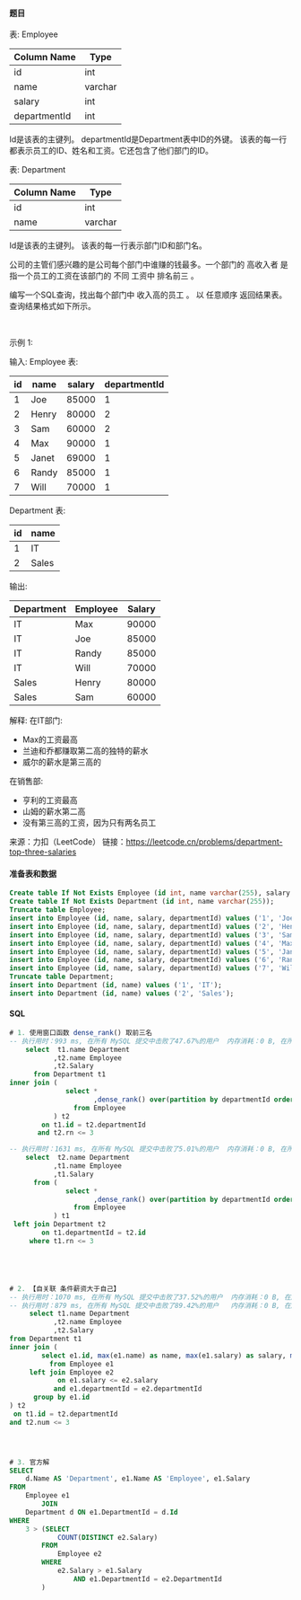 #### 题目

表: Employee

| Column Name  | Type    |
| ------------ | ------- |
| id           | int     |
| name         | varchar |
| salary       | int     |
| departmentId | int     |

Id是该表的主键列。
departmentId是Department表中ID的外键。
该表的每一行都表示员工的ID、姓名和工资。它还包含了他们部门的ID。

表: Department

| Column Name | Type    |
| ----------- | ------- |
| id          | int     |
| name        | varchar |

Id是该表的主键列。
该表的每一行表示部门ID和部门名。

公司的主管们感兴趣的是公司每个部门中谁赚的钱最多。一个部门的 高收入者 是指一个员工的工资在该部门的 不同 工资中 排名前三 。

编写一个SQL查询，找出每个部门中 收入高的员工 。
以 任意顺序 返回结果表。
查询结果格式如下所示。

 

示例 1:

输入: 
Employee 表:

| id  | name  | salary | departmentId |
| --- | ----- | ------ | ------------ |
| 1   | Joe   | 85000  | 1            |
| 2   | Henry | 80000  | 2            |
| 3   | Sam   | 60000  | 2            |
| 4   | Max   | 90000  | 1            |
| 5   | Janet | 69000  | 1            |
| 6   | Randy | 85000  | 1            |
| 7   | Will  | 70000  | 1            |

Department  表:

| id  | name  |
| --- | ----- |
| 1   | IT    |
| 2   | Sales |

输出: 

| Department | Employee | Salary |
| ---------- | -------- | ------ |
| IT         | Max      | 90000  |
| IT         | Joe      | 85000  |
| IT         | Randy    | 85000  |
| IT         | Will     | 70000  |
| Sales      | Henry    | 80000  |
| Sales      | Sam      | 60000  |

解释:
在IT部门:
- Max的工资最高
- 兰迪和乔都赚取第二高的独特的薪水
- 威尔的薪水是第三高的

在销售部:
- 亨利的工资最高
- 山姆的薪水第二高
- 没有第三高的工资，因为只有两名员工

来源：力扣（LeetCode）
链接：https://leetcode.cn/problems/department-top-three-salaries

#### 准备表和数据

```sql
Create table If Not Exists Employee (id int, name varchar(255), salary int, departmentId int);
Create table If Not Exists Department (id int, name varchar(255));
Truncate table Employee;
insert into Employee (id, name, salary, departmentId) values ('1', 'Joe', '85000', '1');
insert into Employee (id, name, salary, departmentId) values ('2', 'Henry', '80000', '2');
insert into Employee (id, name, salary, departmentId) values ('3', 'Sam', '60000', '2');
insert into Employee (id, name, salary, departmentId) values ('4', 'Max', '90000', '1');
insert into Employee (id, name, salary, departmentId) values ('5', 'Janet', '69000', '1');
insert into Employee (id, name, salary, departmentId) values ('6', 'Randy', '85000', '1');
insert into Employee (id, name, salary, departmentId) values ('7', 'Will', '70000', '1');
Truncate table Department;
insert into Department (id, name) values ('1', 'IT');
insert into Department (id, name) values ('2', 'Sales');
```

#### SQL

```sql
# 1. 使用窗口函数 dense_rank() 取前三名
-- 执行用时：993 ms, 在所有 MySQL 提交中击败了47.67%的用户  内存消耗：0 B, 在所有 MySQL 提交中击败了100.00%的用户
    select  t1.name Department
           ,t2.name Employee
           ,t2.Salary
      from Department t1
inner join (
              select *
                     ,dense_rank() over(partition by departmentId order by salary desc) as rn
                from Employee
           ) t2
        on t1.id = t2.departmentId
       and t2.rn <= 3

-- 执行用时：1631 ms, 在所有 MySQL 提交中击败了5.01%的用户  内存消耗：0 B, 在所有 MySQL 提交中击败了100.00%的用户
    select  t2.name Department
           ,t1.name Employee
           ,t1.Salary
      from (
              select *
                     ,dense_rank() over(partition by departmentId order by salary desc) as rn
                from Employee
           ) t1
 left join Department t2
        on t1.departmentId = t2.id
     where t1.rn <= 3





# 2. 【自关联 条件薪资大于自己】
-- 执行用时：1070 ms, 在所有 MySQL 提交中击败了37.52%的用户  内存消耗：0 B, 在所有 MySQL 提交中击败了100.00%的用户
-- 执行用时：879 ms, 在所有 MySQL 提交中击败了89.42%的用户   内存消耗：0 B, 在所有 MySQL 提交中击败了100.00%的用户
     select t1.name Department
           ,t2.name Employee
           ,t2.Salary
from Department t1
inner join (
        select e1.id, max(e1.name) as name, max(e1.salary) as salary, max(e1.departmentId) as departmentId, count(distinct e2.salary) as num
          from Employee e1
     left join Employee e2
            on e1.salary <= e2.salary
           and e1.departmentId = e2.departmentId 
      group by e1.id
) t2
 on t1.id = t2.departmentId
and t2.num <= 3




# 3. 官方解
SELECT
    d.Name AS 'Department', e1.Name AS 'Employee', e1.Salary
FROM
    Employee e1
        JOIN
    Department d ON e1.DepartmentId = d.Id
WHERE
    3 > (SELECT
            COUNT(DISTINCT e2.Salary)
        FROM
            Employee e2
        WHERE
            e2.Salary > e1.Salary
                AND e1.DepartmentId = e2.DepartmentId
        )
```